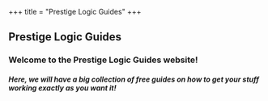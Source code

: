 +++
title = "Prestige Logic Guides"
+++

## Prestige Logic Guides

### Welcome to the Prestige Logic Guides website!

##### Here, we will have a big collection of **free** guides on how to get your stuff working exactly as you want it!